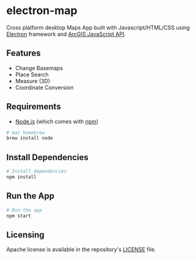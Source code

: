 # electron-map
Cross platform desktop Maps App built with Javascript/HTML/CSS using [Electron](https://electronjs.org/) framework and [ArcGIS JavaScript API](https://developers.arcgis.com/javascript/).

## Features
- Change Basemaps
- Place Search
- Measure (3D)
- Coordinate Conversion

## Requirements
- [Node.js](https://nodejs.org/en/download/) (which comes with [npm](http://npmjs.com))

```bash
# mac homebrew
brew install node
```

## Install Dependencies

```bash
# Install dependencies
npm install
```

## Run the App

```bash
# Run the app
npm start
```

## Licensing
Apache license is available in the repository's [LICENSE](LICENSE) file.
